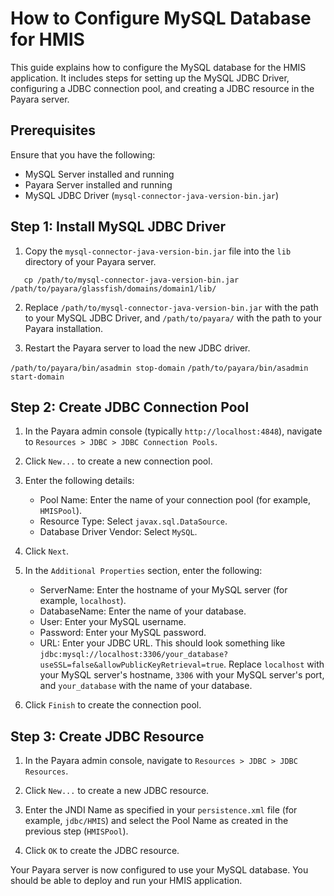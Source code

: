 # How to Configure MySQL Database for HMIS

This guide explains how to configure the MySQL database for the HMIS application. It includes steps for setting up the MySQL JDBC Driver, configuring a JDBC connection pool, and creating a JDBC resource in the Payara server.

## Prerequisites

Ensure that you have the following:

- MySQL Server installed and running
- Payara Server installed and running
- MySQL JDBC Driver (`mysql-connector-java-version-bin.jar`)

## Step 1: Install MySQL JDBC Driver

1. Copy the `mysql-connector-java-version-bin.jar` file into the `lib` directory of your Payara server.


`   cp /path/to/mysql-connector-java-version-bin.jar /path/to/payara/glassfish/domains/domain1/lib/`


2. Replace `/path/to/mysql-connector-java-version-bin.jar` with the path to your MySQL JDBC Driver, and `/path/to/payara/` with the path to your Payara installation.

3. Restart the Payara server to load the new JDBC driver.


`/path/to/payara/bin/asadmin stop-domain`
`/path/to/payara/bin/asadmin start-domain`


## Step 2: Create JDBC Connection Pool

1. In the Payara admin console (typically `http://localhost:4848`), navigate to `Resources > JDBC > JDBC Connection Pools`.

2. Click `New...` to create a new connection pool.

3. Enter the following details:

   - Pool Name: Enter the name of your connection pool (for example, `HMISPool`).
   - Resource Type: Select `javax.sql.DataSource`.
   - Database Driver Vendor: Select `MySQL`.

4. Click `Next`.

5. In the `Additional Properties` section, enter the following:

   - ServerName: Enter the hostname of your MySQL server (for example, `localhost`).
   - DatabaseName: Enter the name of your database.
   - User: Enter your MySQL username.
   - Password: Enter your MySQL password.
   - URL: Enter your JDBC URL. This should look something like `jdbc:mysql://localhost:3306/your_database?useSSL=false&allowPublicKeyRetrieval=true`. Replace `localhost` with your MySQL server's hostname, `3306` with your MySQL server's port, and `your_database` with the name of your database.

6. Click `Finish` to create the connection pool.

## Step 3: Create JDBC Resource

1. In the Payara admin console, navigate to `Resources > JDBC > JDBC Resources`.

2. Click `New...` to create a new JDBC resource.

3. Enter the JNDI Name as specified in your `persistence.xml` file (for example, `jdbc/HMIS`) and select the Pool Name as created in the previous step (`HMISPool`).

4. Click `OK` to create the JDBC resource.

Your Payara server is now configured to use your MySQL database. You should be able to deploy and run your HMIS application.
